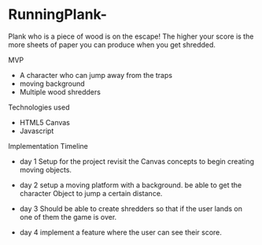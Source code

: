 # RunningPlank-

Plank who is a piece of wood is on the escape! The higher your score is the more sheets of paper you can produce when you get shredded.

 MVP
 - A character who can jump away from the traps 
 - moving background
 - Multiple wood shredders

Technologies used
- HTML5 Canvas
- Javascript 

Implementation Timeline

- day 1
Setup for the project revisit the Canvas concepts to begin creating moving objects.

- day 2 
setup a moving platform with a background.
be able to get the character Object to jump a certain distance.

- day 3
Should be able to create shredders so that if the user lands on one of them the game is over.

- day 4 
implement a feature where the user can see their score.
